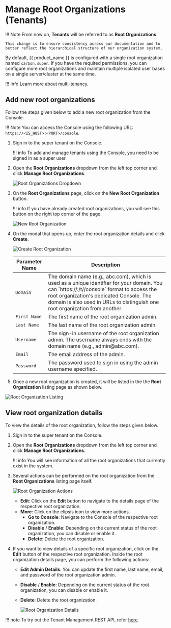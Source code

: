 # Manage Root Organizations (Tenants)

!!! Note
    From now on, **Tenants** will be referred to as **Root Organizations**.

    This change is to ensure consistency across our documentation and to better reflect the hierarchical structure of our organization system.

By default,  {{ product_name }} is configured with a single root organization named `carbon.super`. If you have the required permissions, you can configure more root organizations and maintain multiple isolated user bases on a single server/cluster at the same time.

!!! Info
    Learn more about [multi-tenancy]({{base_path}}/guides/multitenancy/).

## Add new root organizations

Follow the steps given below to add a new root organization from the Console.

!!! Note
    You can access the Console using the following URL: `https://<IS_HOST>:<PORT>/console`.

1.  Sign in to the super tenant on the Console.

    !!! info 
        To add and manage tenants using the Console, you need to be signed in as a super user.

2.  Open the **Root Organizations** dropdown from the left top corner and click **Manage Root Organizations**.

    ![Root Organizations Dropdown]({{base_path}}/assets/img/guides/multitenancy/root-organizations-dropdown.png)

3.  On the **Root Organizations** page, click on the **New Root Organization** button.

    !!! info
        If you have already created root organizations, you will see this button on the right top corner of the page.

    ![New Root Organization]({{base_path}}/assets/img/guides/multitenancy/new-root-organization.png)

4.  On the modal that opens up, enter the root organization details and click **Create**.

    ![Create Root Organization]({{base_path}}/assets/img/guides/multitenancy/create-root-organization-modal.png)
    
    <table>
      <thead>
        <tr>
          <th>Parameter Name</th>
          <th>Description</th>
        </tr>
      </thead>
      <tbody>
        <tr>
          <td><code>Domain</code></td>
          <td>The domain name (e.g., abc.com), which is used as a unique identifier for your domain. You can `https://<IS_HOST>:<PORT>/t/<DOMAIN>/console` format to access the root organization's dedicated Console. The domain is also used in URLs to distinguish one root organization from another.</td>
        </tr>
        <tr>
          <td><code>First Name</code></td>
          <td>The first name of the root organization admin.</td>
        </tr>
        <tr>
          <td><code>Last Name</code></td>
          <td>The last name of the root organization admin.</td>
        </tr>
        <tr>
          <td><code>Username</code></td>
          <td>The sign-in username of the root organization admin. The username always ends with the domain name (e.g., admin@abc.com).</td>
        </tr>
        <tr>
          <td><code>Email</code></td>
          <td>The email address of the admin.</td>
        </tr>
        <tr>
          <td><code>Password</code></td>
          <td>The password used to sign in using the admin username specified.</td>
        </tr>
      </tbody>
    </table>

4. Once a new root organization is created, it will be listed in the the **Root Organization** listing page as shown below.

![Root Organization Listing]({{base_path}}/assets/img/guides/multitenancy/root-organizaiton-listing.png)

## View root organization details

To view the details of the root organization, follow the steps given below.

1. Sign in to the super tenant on the Console.
2. Open the **Root Organizations** dropdown from the left top corner and click **Manage Root Organizations**.

    !!! info
        You will see information of all the root organizations that currently exist in the system. 

3. Several actions can be performed on the root organization from the **Root Organizations** listing page itself.

    ![Root Organization Actions]({{base_path}}/assets/img/guides/multitenancy/root-organization-card-actions.png)

    - **Edit**: Click on the **Edit** button to navigate to the details page of the respective root organization.
    - **More**: Click on the elipsis icon to view more actions.
        - **Go to Console**: Navigate to the Console of the respective root organization.
        - **Disable** / **Enable**: Depending on the current status of the root organization, you can disable or enable it.
        - **Delete**: Delete the root organization.

3. If you want to view details of a specific root organization, click on the **Edit** button of the respective root organization. Inside the root organization details page, you can perform the following actions:

    - **Edit Admin Details**: You can update the first name, last name, email, and password of the root organization admin.
    - **Disable** / **Enable**: Depending on the current status of the root organization, you can disable or enable it.
    - **Delete**: Delete the root organization.

      ![Root Organization Details]({{base_path}}/assets/img/guides/multitenancy/root-organization-details.png)

!!! note
    To try out the Tenant Management REST API, refer [here]({{base_path}}/apis/tenant-management-rest-api/).
